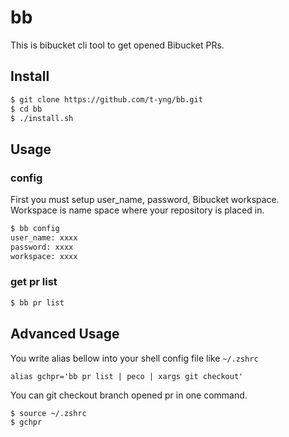 # bb

This is bibucket cli tool to get opened Bibucket PRs.

## Install

```sh
$ git clone https://github.com/t-yng/bb.git
$ cd bb
$ ./install.sh
```

## Usage

### config
First you must setup user_name, password, Bibucket workspace.  
Workspace is name space where your repository is placed in.

```sh
$ bb config
user_name: xxxx
password: xxxx
workspace: xxxx
```

### get pr list

```sh
$ bb pr list
```

## Advanced Usage

You write alias bellow into your shell config file like `~/.zshrc`

```
alias gchpr='bb pr list | peco | xargs git checkout'
```

You can git checkout branch opened pr in one command.  

```
$ source ~/.zshrc
$ gchpr
```
